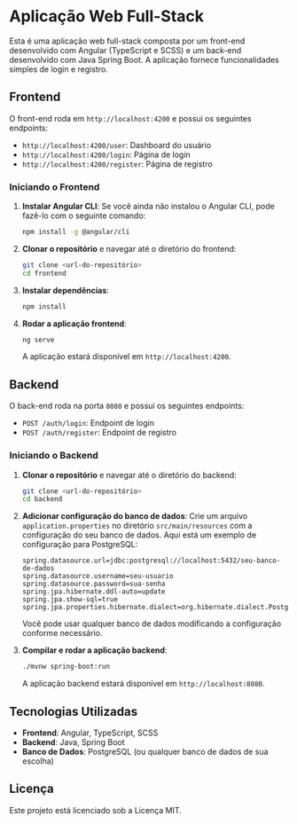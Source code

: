 # Aplicação Web Full-Stack

Esta é uma aplicação web full-stack composta por um front-end desenvolvido com Angular (TypeScript e SCSS) e um back-end desenvolvido com Java Spring Boot. A aplicação fornece funcionalidades simples de login e registro.

## Frontend

O front-end roda em `http://localhost:4200` e possui os seguintes endpoints:

- `http://localhost:4200/user`: Dashboard do usuário
- `http://localhost:4200/login`: Página de login
- `http://localhost:4200/register`: Página de registro

### Iniciando o Frontend

1. **Instalar Angular CLI**: Se você ainda não instalou o Angular CLI, pode fazê-lo com o seguinte comando:

    ```sh
    npm install -g @angular/cli
    ```

2. **Clonar o repositório** e navegar até o diretório do frontend:

    ```sh
    git clone <url-do-repositório>
    cd frontend
    ```

3. **Instalar dependências**:

    ```sh
    npm install
    ```

4. **Rodar a aplicação frontend**:

    ```sh
    ng serve
    ```

    A aplicação estará disponível em `http://localhost:4200`.

## Backend

O back-end roda na porta `8080` e possui os seguintes endpoints:

- `POST /auth/login`: Endpoint de login
- `POST /auth/register`: Endpoint de registro

### Iniciando o Backend

1. **Clonar o repositório** e navegar até o diretório do backend:

    ```sh
    git clone <url-do-repositório>
    cd backend
    ```

2. **Adicionar configuração do banco de dados**: Crie um arquivo `application.properties` no diretório `src/main/resources` com a configuração do seu banco de dados. Aqui está um exemplo de configuração para PostgreSQL:

    ```properties
    spring.datasource.url=jdbc:postgresql://localhost:5432/seu-banco-de-dados
    spring.datasource.username=seu-usuario
    spring.datasource.password=sua-senha
    spring.jpa.hibernate.ddl-auto=update
    spring.jpa.show-sql=true
    spring.jpa.properties.hibernate.dialect=org.hibernate.dialect.PostgreSQLDialect
    ```

    Você pode usar qualquer banco de dados modificando a configuração conforme necessário.

3. **Compilar e rodar a aplicação backend**:

    ```sh
    ./mvnw spring-boot:run
    ```

    A aplicação backend estará disponível em `http://localhost:8080`.

## Tecnologias Utilizadas

- **Frontend**: Angular, TypeScript, SCSS
- **Backend**: Java, Spring Boot
- **Banco de Dados**: PostgreSQL (ou qualquer banco de dados de sua escolha)

## Licença

Este projeto está licenciado sob a Licença MIT.
